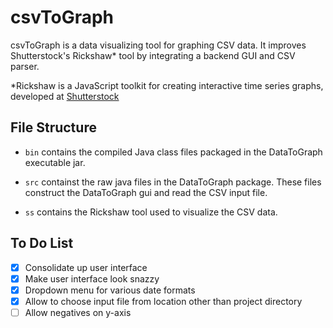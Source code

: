 # csvToGraph

csvToGraph is a data visualizing tool for graphing CSV data. It improves Shutterstock's Rickshaw* tool by integrating a backend GUI and CSV parser.


*Rickshaw is a JavaScript toolkit for creating interactive time series graphs, developed at [Shutterstock](http://www.shutterstock.com)

## File Structure

* `bin` contains the compiled Java class files packaged in the DataToGraph executable jar.

* `src` containst the raw java files in the DataToGraph package. These files construct the DataToGraph gui and read the CSV input file.

* `ss` contains the Rickshaw tool used to visualize the CSV data.

## To Do List

- [x] Consolidate up user interface
- [x] Make user interface look snazzy
- [x] Dropdown menu for various date formats
- [x] Allow to choose input file from location other than project directory
- [ ] Allow negatives on y-axis
